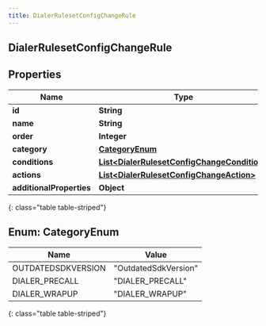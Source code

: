 ```yaml
---
title: DialerRulesetConfigChangeRule
---
```

## DialerRulesetConfigChangeRule


## Properties

| Name | Type | Description | Notes |
| ------------ | ------------- | ------------- | ------------- |
| **id** | **String** |  |  [optional] |
| **name** | **String** |  |  [optional] |
| **order** | **Integer** |  |  [optional] |
| **category** | [**CategoryEnum**](#CategoryEnum) |  |  [optional] |
| **conditions** | [**List&lt;DialerRulesetConfigChangeCondition&gt;**](DialerRulesetConfigChangeCondition.html) |  |  [optional] |
| **actions** | [**List&lt;DialerRulesetConfigChangeAction&gt;**](DialerRulesetConfigChangeAction.html) |  |  [optional] |
| **additionalProperties** | **Object** |  |  [optional] |
{: class="table table-striped"}


<a name="CategoryEnum"></a>

## Enum: CategoryEnum

| Name | Value |
| ---- | ----- |
| OUTDATEDSDKVERSION | &quot;OutdatedSdkVersion&quot; |
| DIALER_PRECALL | &quot;DIALER_PRECALL&quot; |
| DIALER_WRAPUP | &quot;DIALER_WRAPUP&quot; |
{: class="table table-striped"}



